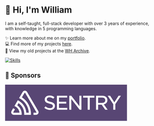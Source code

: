 # 👋 Hi, I'm William
I am a self-taught, full-stack developer with over 3 years of experience, with knowledge in 5 programming languages.

✨️ Learn more about me on my [portfolio](https://wdh.gg/dev).
<br>
💻 Find more of my projects [here](https://wdh.gg/github-org).
<br>
📁 View my old projects at the [WH Archive](https://wdh.gg/github-archive).

[![Skills](https://skillicons.dev/icons?i=css,cloudflare,discord,bots,docker,express,firebase,git,github,githubactions,html,js,linux,md,mongodb,netlify,nodejs,py,sentry,tailwind,ts,vercel,vscode,wordpress)](https://wdh.gg/dev)

## 💖 Sponsors
[![Sentry](https://raw.githubusercontent.com/WilliamDavidHarrison/WilliamDavidHarrison/main/images/sponsors/sentry.png)](https://sentry.io)
